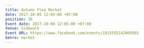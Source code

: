 ```yaml
---
title: Autumn Flea Market
date: 2017-10-05 12:05:00 +07:00
position: 36
Event date: 2017-10-08 12:05:00 +07:00
Venue: Sidewalk
Event URL: https://www.facebook.com/events/1815555142069565
Genre: market
---
```


